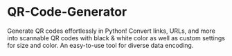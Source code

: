 # QR-Code-Generator
Generate QR codes effortlessly in Python! Convert links, URLs, and more into scannable QR codes with black &amp; white color as well as custom settings for size and color. An easy-to-use tool for diverse data encoding.
